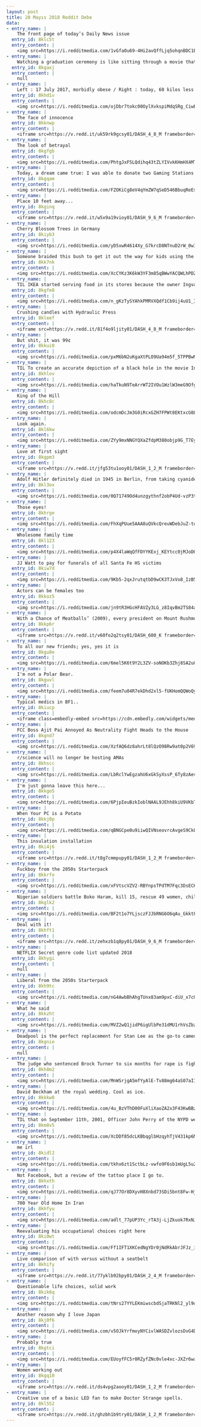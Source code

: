 ```yaml
---
layout: post
title: 20 Mayıs 2018 Reddit Debe
data:
- entry_name: |
    The front page of today’s Daily News issue
  entry_id: 8klc5t
  entry_content: |
    <img src=https://i.redditmedia.com/1vGfaOu69-4Hi2avQffLjq5ohqnBDC1EXdSqQtb__Rg.jpg?s=957e291348415c708420b80c1d9ef391 frameborder=0>
- entry_name: |
    Watching a graduation ceremony is like sitting through a movie thats entirely end credits
  entry_id: 8kgaxj
  entry_content: |
    null
- entry_name: |
    Left : 17 July 2017, morbidly obese / Right : today, 60 kilos less 😊
  entry_id: 8khd1v
  entry_content: |
    <img src=https://i.redditmedia.com/ojDbr7tokc00OylXvkspiMdqSRg_CiwEiF8Ay7NQzE0.jpg?s=98c5f33910d6a7c5720ec9797685712d frameborder=0>
- entry_name: |
    The face of innocence
  entry_id: 8kknwp
  entry_content: |
    <iframe src=https://v.redd.it/uk59rk9gcsy01/DASH_4_8_M frameborder=0></iframe>
- entry_name: |
    The look of betrayal
  entry_id: 8kgfgb
  entry_content: |
    <img src=https://i.redditmedia.com/PhtgJxFSLQdihq43tZLYIVvkKHmHX4MTltrR1AK9g_4.jpg?s=8dc520306ac65c89e39d269c2f240704 frameborder=0>
- entry_name: |
    Today, a dream came true: I was able to donate two Gaming Stations to a local children’s hospital raised purely through the gaming community. 🍍
  entry_id: 8kgqam
  entry_content: |
    <img src=https://i.redditmedia.com/FZOKiCg8eV4qYmZW7qSeD546BbuqReEsGFq76fYaMy8.jpg?s=5c89ff0ec4545d4e18da159a5a7c479d frameborder=0>
- entry_name: |
    Place 10 feet away...
  entry_id: 8kginq
  entry_content: |
    <iframe src=https://v.redd.it/w5x9a19vioy01/DASH_9_6_M frameborder=0></iframe>
- entry_name: |
    Cherry Blossom Trees in Germany
  entry_id: 8kiyb3
  entry_content: |
    <img src=https://i.redditmedia.com/yD5xwR4614Xy_G7krcD8NTnuD2rW_0wISo8ckWQcANM.jpg?s=7d8839751e6f9c094e09cf8eb6fbdef9 frameborder=0>
- entry_name: |
    Someone braided this bush to get it out the way for kids using the slide
  entry_id: 8kk7nk
  entry_content: |
    <img src=https://i.redditmedia.com/XcCYKz3K6kW3YF3m85qBWwYACQWLhPDZZOKcXP7HDCk.jpg?s=a6728450b393797a9080e9d9ac93a80e frameborder=0>
- entry_name: |
    TIL IKEA started serving food in its stores because the owner Ingvar Kamprad learned that many customers were leaving without buying anything due to hunger. Over 1.2 billion hot dogs and 11.6 billion Swedish meatballs have been consumed since its opening.
  entry_id: 8kgfe8
  entry_content: |
    <img src=https://i.redditmedia.com/n_gKzTySYAhkPMRVXQdf1Cb9ij4uU1_IiruC3SrmooI.jpg?s=3d42be577c13d346a141e93ab4ad02b6 frameborder=0>
- entry_name: |
    Crushing candles with Hydraulic Press
  entry_id: 8kleef
  entry_content: |
    <iframe src=https://v.redd.it/81f4o9ljity01/DASH_4_8_M frameborder=0></iframe>
- entry_name: |
    But shit, it was 99¢
  entry_id: 8kkui0
  entry_content: |
    <img src=https://i.redditmedia.com/pxM6bN2uKgaXtPLO9Ua94m5f_5TPPBwMG8haZm832Y4.jpg?s=4cd166501ed89665a8c0814324c7c3a9 frameborder=0>
- entry_name: |
    TIL To create an accurate depiction of a black hole in the movie Interstellar, Kip Thorne, a theoretical physicist, wrote pages of theoretical equations to help the VFX team. The resulting visual effects provided Thorne with new insights, resulting in the publication of three scientific papers.
  entry_id: 8khlov
  entry_content: |
    <img src=https://i.redditmedia.com/haTkuN9TeArrWT2IVOu1WzlW3meG9Ofg2Ov9YtEYgNQ.jpg?s=77170bbfbd2a3abd53bd675c0f3fe660 frameborder=0>
- entry_name: |
    King of the Hill
  entry_id: 8khc8c
  entry_content: |
    <img src=https://i.redditmedia.com/odcmDcJm3G0iRcxGZH7FPWt8EKtxcG0LZvDR9cwKsZQ.jpg?s=78031c5079e4c72ba925cd0ee83db1e1 frameborder=0>
- entry_name: |
    Look again.
  entry_id: 8kl6kw
  entry_content: |
    <img src=https://i.redditmedia.com/ZYy9mxNNGYQXaZfdpM380objp9G_T7EyHI_EF-mw2T4.jpg?s=93de2ad64493d6684387263605ca0a6d frameborder=0>
- entry_name: |
    Love at first sight
  entry_id: 8kgpm3
  entry_content: |
    <iframe src=https://v.redd.it/jfg53tu1ooy01/DASH_1_2_M frameborder=0></iframe>
- entry_name: |
    Adolf Hitler definitely died in 1945 in Berlin, from taking cyanide and a bullet, according to French researchers who were given access to fragments of the dictator's teeth held in Moscow.
  entry_id: 8kl3ox
  entry_content: |
    <img src=https://i.redditmedia.com/0Q71749Od4unzgythnf2obP4Ud-vzP3tA55w3n4_Sxo.jpg?s=ec37e7fad91ef2feede5c1db96c968a0 frameborder=0>
- entry_name: |
    Those eyes!
  entry_id: 8khrge
  entry_content: |
    <img src=https://i.redditmedia.com/FhXqPUue5AAA8uQVkcQreuWDebJuZ-tuaRxTQRvUJe8.jpg?s=63e592c63a9128d44c74cee306efe7a6 frameborder=0>
- entry_name: |
    Wholesome family time
  entry_id: 8kl123
  entry_content: |
    <img src=https://i.redditmedia.com/p4X4laWqQfFDYYKExj_KEYtcc0jMJoD0JpIolfzHpv4.jpg?s=506aac9eed0485f62047a454d3cdc511 frameborder=0>
- entry_name: |
    JJ Watt to pay for funerals of all Santa Fe HS victims
  entry_id: 8kiw7d
  entry_content: |
    <img src=https://i.redditmedia.com/9Kb5-2qxJrutqtbD9wCK3TJxVo8_IzB5H2RH1PW5314.jpg?s=2a075dafb225ab93c142fcc2fcf8adad frameborder=0>
- entry_name: |
    Actors can be females too
  entry_id: 8kkoz5
  entry_content: |
    <img src=https://i.redditmedia.com/jn9tR3HGcHFAVZy3LG_z8IqvBm2TS84ai8vaO0l9qDI.jpg?s=5e54826fd84c908c7e2945d7e6c81d40 frameborder=0>
- entry_name: |
    With a Chance of Meatballs’ (2009), every president on Mount Rushmore except Abraham Lincoln gets pied directly in the face. Lincoln takes a pie to the back of the head, which is how he was assassinated.
  entry_id: 8kkp6r
  entry_content: |
    <iframe src=https://v.redd.it/v60fo2q2tsy01/DASH_600_K frameborder=0></iframe>
- entry_name: |
    To all our new friends; yes, yes it is
  entry_id: 8kgu8e
  entry_content: |
    <img src=https://i.redditmedia.com/6mel5K6t9Y2L3ZV-soNOKb3Zhj8SA2uC29QB9AgSbt4.png?s=a3203d4b4ad65b804470c9e9c2716b9e frameborder=0>
- entry_name: |
    I'm not a Polar Bear.
  entry_id: 8kguvl
  entry_content: |
    <img src=https://i.redditmedia.com/feem7u04R7ekDhd2xl5-fUKHomQQWoQyAwTybgyEKpo.jpg?s=184fbdcd05dc19813e8b48649c54d796 frameborder=0>
- entry_name: |
    Typical medics in BF1..
  entry_id: 8kiucp
  entry_content: |
    <iframe class=embedly-embed src=https://cdn.embedly.com/widgets/media.html?src=https%3A%2F%2Fgfycat.com%2Fifr%2FEmotionalSlowJaguarundi&url=https%3A%2F%2Fgfycat.com%2FEmotionalSlowJaguarundi&image=https%3A%2F%2Fthumbs.gfycat.com%2FEmotionalSlowJaguarundi-size_restricted.gif&key=2aa3c4d5f3de4f5b9120b660ad850dc9&type=text%2Fhtml&schema=gfycat width=600 height=338 scrolling=no frameborder=0 allowfullscreen></iframe>
- entry_name: |
    FCC Boss Ajit Pai Annoyed As Neutrality Fight Heads to the House
  entry_id: 8kgnd7
  entry_content: |
    <img src=https://i.redditmedia.com/XzfAQ6dz8ahrLt8lQzO98Rw9at0p2V690o1SwdOWIxs.jpg?s=db20c15631f96252a6878f4e8582d862 frameborder=0>
- entry_name: |
    r/science will no longer be hosting AMAs
  entry_id: 8khscc
  entry_content: |
    <img src=https://i.redditmedia.com/LbRclYwEgzahU6xGkSyXssP_6Ty8zAevJ5GqporRcf4.jpg?s=3057ea4e86db957ea58cd6bd5a2eb685 frameborder=0>
- entry_name: |
    I'm just gonna leave this here...
  entry_id: 8kkgo5
  entry_content: |
    <img src=https://i.redditmedia.com/6PjpIeuBzkIoblNAAL9JEhh8kiU9VKbTiSOafporeB4.png?s=3b1d07b82c410e55ee57e0cce866c948 frameborder=0>
- entry_name: |
    When Your PC is a Potato
  entry_id: 8kkj0p
  entry_content: |
    <img src=https://i.redditmedia.com/qBNGCpe0u9iiwQIVNseovrcAvgeS9CkLsQEWZEpM114.jpg?s=6e7bde7db62620f2bce023e189cc76ed frameborder=0>
- entry_name: |
    This insulation installation
  entry_id: 8ki4j6
  entry_content: |
    <iframe src=https://v.redd.it/t8g7cmmpupy01/DASH_1_2_M frameborder=0></iframe>
- entry_name: |
    Fuckboy from the 2050s Starterpack
  entry_id: 8kkrfo
  entry_content: |
    <img src=https://i.redditmedia.com/xFVtscVZV2-RBYnpsTPdTM7Fqc3DsECKOMUgoyt2o-4.jpg?s=efb7c8beff23f8d89fab0cc6c2304787 frameborder=0>
- entry_name: |
    Nigerian soldiers battle Boko Haram, kill 15, rescue 49 women, children
  entry_id: 8kglk2
  entry_content: |
    <img src=https://i.redditmedia.com/BF2t1o7YLjsczFJJbRNG6O6qAu_GkktFxRrFfwASvIY.jpg?s=16a44dc9e1f6d6b1071d1ab0dc1a870c frameborder=0>
- entry_name: |
    Deal with it!
  entry_id: 8khft1
  entry_content: |
    <iframe src=https://v.redd.it/zehxzb1q8py01/DASH_9_6_M frameborder=0></iframe>
- entry_name: |
    NETFLIX Secret genre code list updated 2018
  entry_id: 8khygi
  entry_content: |
    null
- entry_name: |
    Liberal from the 2050s Starterpack
  entry_id: 8kh9tc
  entry_content: |
    <img src=https://i.redditmedia.com/nG4AwbBhAhgTUnx83am9pxC-diU_x7cQmiCVE2aqEEU.jpg?s=0ecb508e44913ecb6943959ab36b6b1a frameborder=0>
- entry_name: |
    What he said
  entry_id: 8kkzht
  entry_content: |
    <img src=https://i.redditmedia.com/MVZ2wQ1jidP6igUlbPe31dMU1rhVsZbzIdFk7dC0ioE.jpg?s=a8b6dfe280abed495ba2395dea8cb247 frameborder=0>
- entry_name: |
    Deadpool is the perfect replacement for Stan Lee as the go-to cameo guy once the latter passes away.
  entry_id: 8kgnie
  entry_content: |
    null
- entry_name: |
    The judge who sentenced Brock Turner to six months for rape is fighting his election recall
  entry_id: 8kh8m2
  entry_content: |
    <img src=https://i.redditmedia.com/MnWSrjgA5mfYyAlE-Tv88mg64aS07aI1fzs8JugaHfI.jpg?s=c8f286b4410c6a12effcf67dbdbe73ff frameborder=0>
- entry_name: |
    David Beckham at the royal wedding. Cool as ice.
  entry_id: 8kkkw8
  entry_content: |
    <img src=https://i.redditmedia.com/4u_BzVThD00FuXliXaoZA2x3F43KwBBzePRocRjLSIc.jpg?s=488dd69a446b506425d34a24e1fd51c3 frameborder=0>
- entry_name: |
    TIL that on September 11th, 2001, Officer John Perry of the NYPD went to headquarters to file retirement paperwork. When he heard the explosion at the world trade center he immediately responded and was later killed when one of the towers collapsed. He was the only off-duty officer killed on 9/11.
  entry_id: 8km8v5
  entry_content: |
    <img src=https://i.redditmedia.com/XcDDf85dcLKBbqglbHzqyhTjV431kp6NIGhbYmOins8.jpg?s=7c0f93167cf2e96a84c0c58d0afd2f95 frameborder=0>
- entry_name: |
    me irl
  entry_id: 8kidl2
  entry_content: |
    <img src=https://i.redditmedia.com/tkhx6zt1SctbLz-vwfo9F6sb1mUgL5u2d5xonRQd4PQ.jpg?s=c9c887a070b25765511b6db6319f9361 frameborder=0>
- entry_name: |
    Not Facebook, but a review of the tattoo place I go to.
  entry_id: 8khxth
  entry_content: |
    <img src=https://i.redditmedia.com/qJ77Or8DXyvH8Xnbd73SDi5bnt8Fw-HjsENnm0WtPNs.jpg?s=e6565509002fa055c6c4324d4ef1f67f frameborder=0>
- entry_name: |
    700 Year Old Home In Iran
  entry_id: 8khfyu
  entry_content: |
    <img src=https://i.redditmedia.com/adlt_77pUP3Yc_rTA3j-LjZkuok7RxNJxkcZ-j2U4UQ.jpg?s=ab81e1955054dcaa346421abd8cc4bb2 frameborder=0>
- entry_name: |
    Reevaluating his occupational choices right here
  entry_id: 8ki0wt
  entry_content: |
    <img src=https://i.redditmedia.com/Ff1IFT1XKCedNgYDr0jNdRkAbrJFJz_i16BkmEh52OI.jpg?s=3e1841a83e1da895cdaf932dbe082bad frameborder=0>
- entry_name: |
    Live comparison of with versus without a seatbelt
  entry_id: 8khify
  entry_content: |
    <iframe src=https://v.redd.it/77yklb92bpy01/DASH_2_4_M frameborder=0></iframe>
- entry_name: |
    Questionable life choices, solid work
  entry_id: 8kik6q
  entry_content: |
    <img src=https://i.redditmedia.com/tNrs27YYLEKmiwscbdSjaTRKNl2_yl9qfl5v1nTNldo.jpg?s=6d5cd2cff58c4c2f65f86355c63ab851 frameborder=0>
- entry_name: |
    Another reason why I love Japan
  entry_id: 8kj0f6
  entry_content: |
    <img src=https://i.redditmedia.com/v5OJkYrfmoyNYCivlWASDZvlozsDvG4DOm7tUdGwjfc.jpg?s=8c87e38961573c82725f1daa621f836c frameborder=0>
- entry_name: |
    Probably true
  entry_id: 8kgtci
  entry_content: |
    <img src=https://i.redditmedia.com/EUoyfFC5r0RZyfZNc0vle4xc-JXZr6wa2Xv1OR4Nai4.jpg?s=58e193f93ed9772a52200f4aa6edecbf frameborder=0>
- entry_name: |
    Women working out
  entry_id: 8kgq10
  entry_content: |
    <iframe src=https://v.redd.it/ds4vpg2aooy01/DASH_1_2_M frameborder=0></iframe>
- entry_name: |
    Creative use of a basic LED fan to make Doctor Strange spells.
  entry_id: 8kl552
  entry_content: |
    <iframe src=https://v.redd.it/ghzbh1b9try01/DASH_1_2_M frameborder=0></iframe>
---
```

